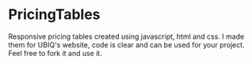 # PricingTables

Responsive pricing tables created using javascript, html and css. I made them for UBIQ's website, code is clear and can be used for your project. Feel free to fork it and use it.
